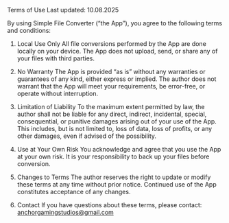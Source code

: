Terms of Use
Last updated: 10.08.2025

By using Simple File Converter (“the App”), you agree to the following terms and conditions:

1. Local Use Only
All file conversions performed by the App are done locally on your device. The App does not upload, send, or share any of your files with third parties.

2. No Warranty
The App is provided “as is” without any warranties or guarantees of any kind, either express or implied. The author does not warrant that the App will meet your requirements, be error-free, or operate without interruption.

3. Limitation of Liability
To the maximum extent permitted by law, the author shall not be liable for any direct, indirect, incidental, special, consequential, or punitive damages arising out of your use of the App. This includes, but is not limited to, loss of data, loss of profits, or any other damages, even if advised of the possibility.

4. Use at Your Own Risk
You acknowledge and agree that you use the App at your own risk. It is your responsibility to back up your files before conversion.

5. Changes to Terms
The author reserves the right to update or modify these terms at any time without prior notice. Continued use of the App constitutes acceptance of any changes.

6. Contact
If you have questions about these terms, please contact: anchorgamingstudios@gmail.com